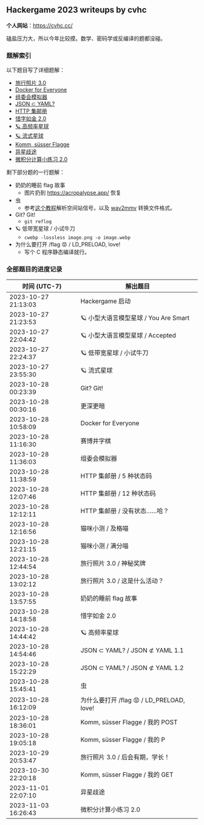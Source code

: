 ## Hackergame 2023 writeups by cvhc

**个人网站**：https://cvhc.cc/

磕盐压力大，所以今年比较摸。数学、密码学或反编译的题都没碰。

### 题解索引

以下题目写了详细题解：

- [旅行照片 3.0](./旅行照片_3.0.md)
- [Docker for Everyone](./Docker_for_Everyone.md)
- [组委会模拟器](./组委会模拟器.md)
- [JSON ⊂ YAML?](./JSON_⊂_YAML.md)
- [HTTP 集邮册](./HTTP_集邮册.md)
- [惜字如金 2.0](./惜字如金_2.0.md)
- [🪐 高频率星球](./🪐_高频率星球.md)
- [🪐 流式星球](./🪐_流式星球.md)
- [Komm, süsser Flagge](./Komm,_süsser_Flagge.md)
- [异星歧途](./异星歧途.md)
- [微积分计算小练习 2.0](./微积分计算小练习_2.0.md)

剩下部分题的一行题解：

- 奶奶的睡前 flag 故事
  - 图片扔到 https://acropalypse.app/ 恢复
- 虫
  - 参考[这个教程](https://www.hackers-arise.com/post/software-defined-radio-sdr-for-hackers-part-4-intercepting-international-space-station-signals)解析空间站信号，以及 [wav2mmv](https://github.com/p0dalirius/wav2mmv) 转换文件格式。
- Git? Git!
  - `git reflog`
- 🪐 低带宽星球 / 小试牛刀
  - `cwebp -lossless image.png -o image.webp`
- 为什么要打开 /flag 😡 / LD_PRELOAD, love!
  - 写个 C 程序静态编译就行。

### 全部题目的进度记录

| 时间 (UTC-7)        | 解出题目                                 |
| ------------------- | ---------------------------------------- |
| 2023-10-27 21:13:03 | Hackergame 启动                          |
| 2023-10-27 21:23:53 | 🪐 小型大语言模型星球 / You Are Smart     |
| 2023-10-27 22:04:42 | 🪐 小型大语言模型星球 / Accepted          |
| 2023-10-27 22:24:37 | 🪐 低带宽星球 / 小试牛刀                  |
| 2023-10-27 23:55:30 | 🪐 流式星球                               |
| 2023-10-28 00:23:39 | Git? Git!                                |
| 2023-10-28 00:30:16 | 更深更暗                                 |
| 2023-10-28 10:58:09 | Docker for Everyone                      |
| 2023-10-28 11:16:30 | 赛博井字棋                               |
| 2023-10-28 11:36:03 | 组委会模拟器                             |
| 2023-10-28 11:38:59 | HTTP 集邮册 / 5 种状态码                 |
| 2023-10-28 12:07:46 | HTTP 集邮册 / 12 种状态码                |
| 2023-10-28 12:12:11 | HTTP 集邮册 / 没有状态……哈？             |
| 2023-10-28 12:16:56 | 猫咪小测 / 及格喵                        |
| 2023-10-28 12:21:15 | 猫咪小测 / 满分喵                        |
| 2023-10-28 12:44:54 | 旅行照片 3.0 / 神秘奖牌                  |
| 2023-10-28 13:02:12 | 旅行照片 3.0 / 这是什么活动？            |
| 2023-10-28 13:57:55 | 奶奶的睡前 flag 故事                     |
| 2023-10-28 14:18:58 | 惜字如金 2.0                             |
| 2023-10-28 14:44:42 | 🪐 高频率星球                             |
| 2023-10-28 14:54:46 | JSON ⊂ YAML? / JSON ⊄ YAML 1.1           |
| 2023-10-28 15:22:29 | JSON ⊂ YAML? / JSON ⊄ YAML 1.2           |
| 2023-10-28 15:45:41 | 虫                                       |
| 2023-10-28 16:12:09 | 为什么要打开 /flag 😡 / LD_PRELOAD, love! |
| 2023-10-28 18:36:01 | Komm, süsser Flagge / 我的 POST          |
| 2023-10-28 19:05:18 | Komm, süsser Flagge / 我的 P             |
| 2023-10-29 20:53:47 | 旅行照片 3.0 / 后会有期，学长！          |
| 2023-10-30 22:20:18 | Komm, süsser Flagge / 我的 GET           |
| 2023-11-01 22:07:10 | 异星歧途                                 |
| 2023-11-03 16:26:43 | 微积分计算小练习 2.0                     |
